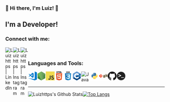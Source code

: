 ### 👋 Hi there, I'm Luiz! 👋

## I'm a Developer!
<!-- -  -->

### Connect with me:

[<img align="left" alt="Luizhttps | LinkedIn" width="24px" src="https://cdn.jsdelivr.net/npm/simple-icons@v3/icons/linkedin.svg" />](https://linkedin.com/in/luiz-otavio-mendes-327a37190)
[<img align="left" alt="Luizhttps | Instagram" width="24px" src="https://cdn.jsdelivr.net/npm/simple-icons@v3/icons/instagram.svg" />](https://instagram.com/kinzin_luiz)
[<img align="left" alt="Luizhttps | Instagram" width="24px" src="https://cdn.jsdelivr.net/npm/simple-icons@v3/icons/whatsapp.svg" />](https://api.whatsapp.com/send?phone=+5535997394500)

<br />

### Languages and Tools:
<img align="left" alt="Visual Studio Code" width="28px" src="https://raw.githubusercontent.com/github/explore/80688e429a7d4ef2fca1e82350fe8e3517d3494d/topics/visual-studio-code/visual-studio-code.png" />
<img align="left" alt="Node.js" width="28px" src="https://raw.githubusercontent.com/github/explore/80688e429a7d4ef2fca1e82350fe8e3517d3494d/topics/nodejs/nodejs.png" />
<img align="left" alt="JavaScript" width="28px" src="https://raw.githubusercontent.com/github/explore/80688e429a7d4ef2fca1e82350fe8e3517d3494d/topics/javascript/javascript.png" />
<img align="left" alt="HTML5" width="28px" src="https://raw.githubusercontent.com/github/explore/80688e429a7d4ef2fca1e82350fe8e3517d3494d/topics/html/html.png" />
<img align="left" alt="CSS3" width="28px" src="https://raw.githubusercontent.com/github/explore/80688e429a7d4ef2fca1e82350fe8e3517d3494d/topics/css/css.png" />
<img align="left" alt="Java" width="28px" src="https://raw.githubusercontent.com/github/explore/80688e429a7d4ef2fca1e82350fe8e3517d3494d/topics/cpp/cpp.png" />
<img align="left" alt="Java" width="28px" src="https://user-images.githubusercontent.com/69612875/98892374-f59b3180-247e-11eb-836c-4a550cfcae61.png" />
<img align="left" alt="Python" width="28px" src="https://raw.githubusercontent.com/github/explore/80688e429a7d4ef2fca1e82350fe8e3517d3494d/topics/python/python.png" />
<img align="left" alt="Git" width="28px" src="https://raw.githubusercontent.com/github/explore/80688e429a7d4ef2fca1e82350fe8e3517d3494d/topics/git/git.png" />
<img align="left" alt="GitHub" width="28px" src="https://raw.githubusercontent.com/github/explore/78df643247d429f6cc873026c0622819ad797942/topics/github/github.png" />
<img align="left" alt="HTML5" width="28px" src="https://raw.githubusercontent.com/github/explore/80688e429a7d4ef2fca1e82350fe8e3517d3494d/topics/terminal/terminal.png" />
<br />
<br />

---
<img align="left" alt="Luizhttps's Github Stats" src="https://github-readme-stats.vercel.app/api?username=luizhttps&show_icons=true&hide_border=true" />

[![Top Langs](https://github-readme-stats.vercel.app/api/top-langs/?username=luizhttps)](https://github.com/luizhttps)


[instagram]: https://instagram.com/kinzin_luiz
[linkedin]: https://linkedin.com/in/luiz-otavio-mendes-327a37190
